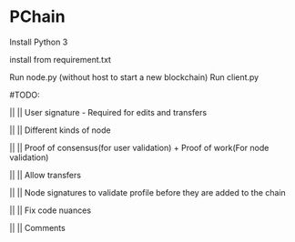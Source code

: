 # PChain

Install Python 3

install from requirement.txt

Run node.py (without host to start a new blockchain)
Run client.py

#TODO: 

|| || User signature - Required for edits and transfers

|| || Different kinds of node

|| || Proof of consensus(for user validation) + Proof of work(For node validation)

|| || Allow transfers

|| || Node signatures to validate profile before they are added to the chain

|| || Fix code nuances

|| || Comments